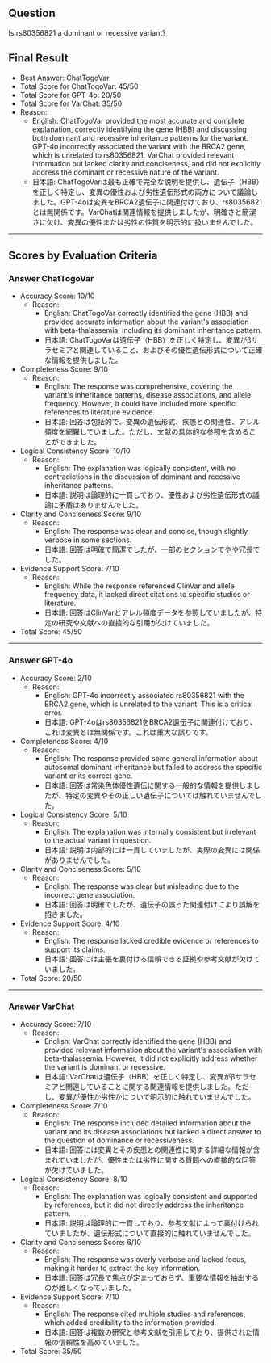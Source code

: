## Question

Is rs80356821 a dominant or recessive variant?

## Final Result

- Best Answer: ChatTogoVar
- Total Score for ChatTogoVar: 45/50
- Total Score for GPT-4o: 20/50
- Total Score for VarChat: 35/50
- Reason:
  - English: ChatTogoVar provided the most accurate and complete explanation, correctly identifying the gene (HBB) and discussing both dominant and recessive inheritance patterns for the variant. GPT-4o incorrectly associated the variant with the BRCA2 gene, which is unrelated to rs80356821. VarChat provided relevant information but lacked clarity and conciseness, and did not explicitly address the dominant or recessive nature of the variant.
  - 日本語: ChatTogoVarは最も正確で完全な説明を提供し、遺伝子（HBB）を正しく特定し、変異の優性および劣性遺伝形式の両方について議論しました。GPT-4oは変異をBRCA2遺伝子に関連付けており、rs80356821とは無関係です。VarChatは関連情報を提供しましたが、明確さと簡潔さに欠け、変異の優性または劣性の性質を明示的に扱いませんでした。

---

## Scores by Evaluation Criteria

### Answer ChatTogoVar
- Accuracy Score: 10/10
  - Reason: 
    - English: ChatTogoVar correctly identified the gene (HBB) and provided accurate information about the variant's association with beta-thalassemia, including its dominant inheritance pattern.
    - 日本語: ChatTogoVarは遺伝子（HBB）を正しく特定し、変異がβサラセミアと関連していること、およびその優性遺伝形式について正確な情報を提供しました。
- Completeness Score: 9/10
  - Reason: 
    - English: The response was comprehensive, covering the variant's inheritance patterns, disease associations, and allele frequency. However, it could have included more specific references to literature evidence.
    - 日本語: 回答は包括的で、変異の遺伝形式、疾患との関連性、アレル頻度を網羅していました。ただし、文献の具体的な参照を含めることができました。
- Logical Consistency Score: 10/10
  - Reason: 
    - English: The explanation was logically consistent, with no contradictions in the discussion of dominant and recessive inheritance patterns.
    - 日本語: 説明は論理的に一貫しており、優性および劣性遺伝形式の議論に矛盾はありませんでした。
- Clarity and Conciseness Score: 9/10
  - Reason: 
    - English: The response was clear and concise, though slightly verbose in some sections.
    - 日本語: 回答は明確で簡潔でしたが、一部のセクションでやや冗長でした。
- Evidence Support Score: 7/10
  - Reason: 
    - English: While the response referenced ClinVar and allele frequency data, it lacked direct citations to specific studies or literature.
    - 日本語: 回答はClinVarとアレル頻度データを参照していましたが、特定の研究や文献への直接的な引用が欠けていました。
- Total Score: 45/50

---

### Answer GPT-4o
- Accuracy Score: 2/10
  - Reason: 
    - English: GPT-4o incorrectly associated rs80356821 with the BRCA2 gene, which is unrelated to the variant. This is a critical error.
    - 日本語: GPT-4oはrs80356821をBRCA2遺伝子に関連付けており、これは変異とは無関係です。これは重大な誤りです。
- Completeness Score: 4/10
  - Reason: 
    - English: The response provided some general information about autosomal dominant inheritance but failed to address the specific variant or its correct gene.
    - 日本語: 回答は常染色体優性遺伝に関する一般的な情報を提供しましたが、特定の変異やその正しい遺伝子については触れていませんでした。
- Logical Consistency Score: 5/10
  - Reason: 
    - English: The explanation was internally consistent but irrelevant to the actual variant in question.
    - 日本語: 説明は内部的には一貫していましたが、実際の変異には関係がありませんでした。
- Clarity and Conciseness Score: 5/10
  - Reason: 
    - English: The response was clear but misleading due to the incorrect gene association.
    - 日本語: 回答は明確でしたが、遺伝子の誤った関連付けにより誤解を招きました。
- Evidence Support Score: 4/10
  - Reason: 
    - English: The response lacked credible evidence or references to support its claims.
    - 日本語: 回答には主張を裏付ける信頼できる証拠や参考文献が欠けていました。
- Total Score: 20/50

---

### Answer VarChat
- Accuracy Score: 7/10
  - Reason: 
    - English: VarChat correctly identified the gene (HBB) and provided relevant information about the variant's association with beta-thalassemia. However, it did not explicitly address whether the variant is dominant or recessive.
    - 日本語: VarChatは遺伝子（HBB）を正しく特定し、変異がβサラセミアと関連していることに関する関連情報を提供しました。ただし、変異が優性か劣性かについて明示的に触れていませんでした。
- Completeness Score: 7/10
  - Reason: 
    - English: The response included detailed information about the variant and its disease associations but lacked a direct answer to the question of dominance or recessiveness.
    - 日本語: 回答には変異とその疾患との関連性に関する詳細な情報が含まれていましたが、優性または劣性に関する質問への直接的な回答が欠けていました。
- Logical Consistency Score: 8/10
  - Reason: 
    - English: The explanation was logically consistent and supported by references, but it did not directly address the inheritance pattern.
    - 日本語: 説明は論理的に一貫しており、参考文献によって裏付けられていましたが、遺伝形式について直接的に触れていませんでした。
- Clarity and Conciseness Score: 6/10
  - Reason: 
    - English: The response was overly verbose and lacked focus, making it harder to extract the key information.
    - 日本語: 回答は冗長で焦点が定まっておらず、重要な情報を抽出するのが難しくなっていました。
- Evidence Support Score: 7/10
  - Reason: 
    - English: The response cited multiple studies and references, which added credibility to the information provided.
    - 日本語: 回答は複数の研究と参考文献を引用しており、提供された情報の信頼性を高めていました。
- Total Score: 35/50